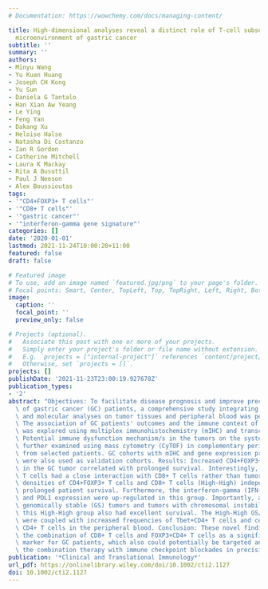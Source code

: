 ```yaml
---
# Documentation: https://wowchemy.com/docs/managing-content/

title: High-dimensional analyses reveal a distinct role of T-cell subsets in the immune
  microenvironment of gastric cancer
subtitle: ''
summary: ''
authors:
- Minyu Wang
- Yu Kuan Huang
- Joseph CH Kong
- Yu Sun
- Daniela G Tantalo
- Han Xian Aw Yeang
- Le Ying
- Feng Yan
- Dakang Xu
- Heloise Halse
- Natasha Di Costanzo
- Ian R Gordon
- Catherine Mitchell
- Laura K Mackay
- Rita A Busuttil
- Paul J Neeson
- Alex Boussioutas
tags:
- '"CD4+FOXP3+ T cells"'
- '"CD8+ T cells"'
- '"gastric cancer"'
- '"interferon-gamma gene signature"'
categories: []
date: '2020-01-01'
lastmod: 2021-11-24T10:00:20+11:00
featured: false
draft: false

# Featured image
# To use, add an image named `featured.jpg/png` to your page's folder.
# Focal points: Smart, Center, TopLeft, Top, TopRight, Left, Right, BottomLeft, Bottom, BottomRight.
image:
  caption: ''
  focal_point: ''
  preview_only: false

# Projects (optional).
#   Associate this post with one or more of your projects.
#   Simply enter your project's folder or file name without extension.
#   E.g. `projects = ["internal-project"]` references `content/project/deep-learning/index.md`.
#   Otherwise, set `projects = []`.
projects: []
publishDate: '2021-11-23T23:00:19.927678Z'
publication_types:
- '2'
abstract: "Objectives: To facilitate disease prognosis and improve precise immunotherapy\
  \ of gastric cancer (GC) patients, a comprehensive study integrating immune cellular\
  \ and molecular analyses on tumor tissues and peripheral blood was performed. Methods:\
  \ The association of GC patients' outcomes and the immune context of their tumors\
  \ was explored using multiplex immunohistochemistry (mIHC) and transcriptome profiling.\
  \ Potential immune dysfunction mechanism/s in the tumors on the systemic level was\
  \ further examined using mass cytometry (CyTOF) in complementary peripheral blood\
  \ from selected patients. GC cohorts with mIHC and gene expression profiling data\
  \ were also used as validation cohorts. Results: Increased CD4+FOXP3+ T-cell density\
  \ in the GC tumor correlated with prolonged survival. Interestingly, CD4+FOXP3+\
  \ T cells had a close interaction with CD8+ T cells rather than tumor cells. High\
  \ densities of CD4+FOXP3+ T cells and CD8+ T cells (High-High) independently predicted\
  \ prolonged patient survival. Furthermore, the interferon-gamma (IFN-$γ$) gene signature\
  \ and PDL1 expression were up-regulated in this group. Importantly, a subgroup of\
  \ genomically stable (GS) tumors and tumors with chromosomal instability (CIN) within\
  \ this High-High group also had excellent survival. The High-High GS/CIN tumors\
  \ were coupled with increased frequencies of Tbet+CD4+ T cells and central memory\
  \ CD4+ T cells in the peripheral blood. Conclusion: These novel findings identify\
  \ the combination of CD8+ T cells and FOXP3+CD4+ T cells as a significant prognostic\
  \ marker for GC patients, which also could potentially be targeted and applied in\
  \ the combination therapy with immune checkpoint blockades in precision medicine."
publication: '*Clinical and Translational Immunology*'
url_pdf: https://onlinelibrary.wiley.com/doi/10.1002/cti2.1127
doi: 10.1002/cti2.1127
---
```

